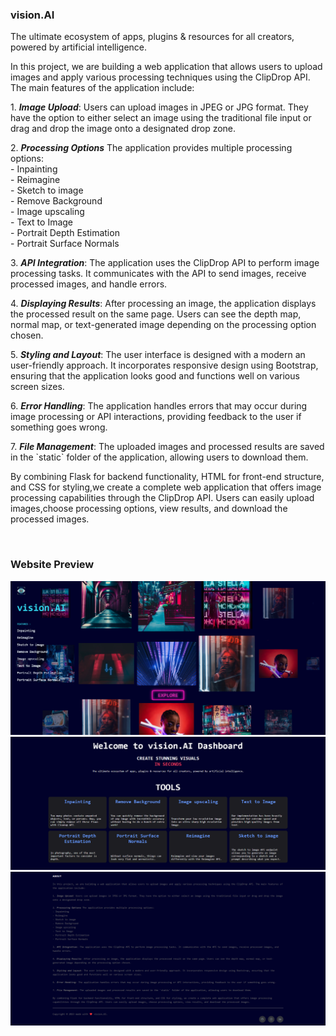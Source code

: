 ### vision.AI 
<p>The ultimate ecosystem of apps, plugins & resources for all creators, powered by artificial intelligence.</p>

<p>In this project, we are building a web application that allows users to upload images and apply various processing techniques using the ClipDrop API. The main features of the application include:<br></p>

<p>1. <i><b>Image Upload</b></i>: Users can upload images in JPEG or JPG format. They have the option to either select an image using the traditional file input or drag and drop the image onto a designated drop zone.<br>

<p>2. <i><b>Processing Options</b></i> The application provides multiple processing options:<br>
                        - Inpainting<br>
                        - Reimagine<br>
                        - Sketch to image<br>
                        - Remove Background<br>
                        - Image upscaling<br>
                        - Text to Image<br>
                        - Portrait Depth Estimation<br>
                        - Portrait Surface Normals<br>

<p>3. <i><b>API Integration</b></i>: The application uses the ClipDrop API to perform image processing tasks. It communicates with the API to send images, receive processed images, and handle errors.<br>

<p>4. <i><b>Displaying Results</b></i>: After processing an image, the application displays the processed result on the same page. Users can see the depth map, normal map, or text-generated image depending on the processing option chosen.<br>

<p>5. <i><b>Styling and Layout</b></i>: The user interface is designed with a modern an user-friendly approach. It incorporates responsive design using Bootstrap, ensuring that the application looks good and functions well
on various screen sizes.<br>

<p>6. <i><b>Error Handling</b></i>: The application handles errors that may occur during image processing or API interactions, providing feedback to the user if something goes wrong.<br>

<p>7. <i><b>File Management</b></i>: The uploaded images and processed results are saved in the `static` folder of the application, allowing users to download them.<br>

<p>By combining Flask for backend functionality, HTML for front-end structure, and CSS for styling,we create a complete web application that offers image processing capabilities through the ClipDrop API. Users can
easily upload images,choose processing options, view results, and download the processed images.</p><br>

### Website Preview 

<img src="template_img/img1.png">
<img src="template_img/img2.png">
<img src="template_img/img3.png">
